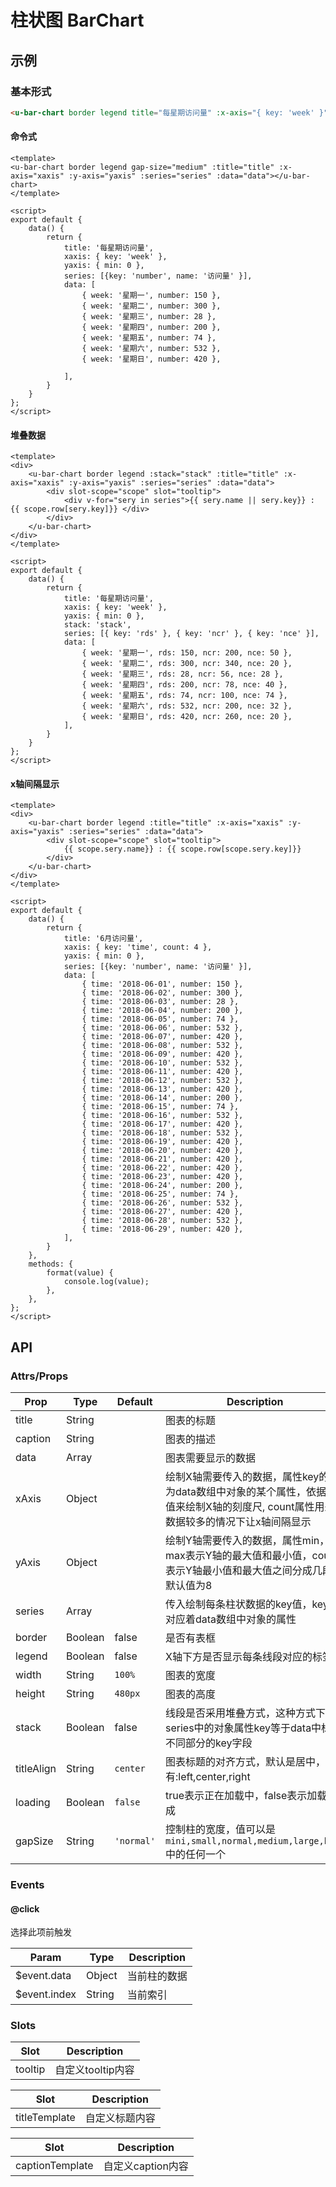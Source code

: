 # 柱状图 BarChart

## 示例
### 基本形式

``` html
<u-bar-chart border legend title="每星期访问量" :x-axis="{ key: 'week' }" :y-axis="{ min: 0 }" :series="[{key: 'number', name: '访问量' }]" :data="[{ week: '星期一', number: 150 }, { week: '星期二', number: 300 }, { week: '星期三', number: 28 }, { week: '星期四', number: 200 }, { week: '星期五', number: 74 }, { week: '星期六', number: 532 }, { week: '星期日', number: 420 }]"></u-bar-chart>
```

#### 命令式


``` vue
<template>
<u-bar-chart border legend gap-size="medium" :title="title" :x-axis="xaxis" :y-axis="yaxis" :series="series" :data="data"></u-bar-chart>
</template>

<script>
export default {
	data() {
		return {
			title: '每星期访问量',
			xaxis: { key: 'week' },
			yaxis: { min: 0 },
			series: [{key: 'number', name: '访问量' }],
			data: [
				{ week: '星期一', number: 150 },
				{ week: '星期二', number: 300 },
				{ week: '星期三', number: 28 },
				{ week: '星期四', number: 200 },
				{ week: '星期五', number: 74 },
				{ week: '星期六', number: 532 },
				{ week: '星期日', number: 420 },

			],
		}
	}
};
</script>
```

#### 堆叠数据

``` vue
<template>
<div>
	<u-bar-chart border legend :stack="stack" :title="title" :x-axis="xaxis" :y-axis="yaxis" :series="series" :data="data">
		<div slot-scope="scope" slot="tooltip">
			<div v-for="sery in series">{{ sery.name || sery.key}} : {{ scope.row[sery.key]}} </div>
		</div>
	</u-bar-chart>
</div>
</template>

<script>
export default {
	data() {
		return {
			title: '每星期访问量',
			xaxis: { key: 'week' },
			yaxis: { min: 0 },
			stack: 'stack',
			series: [{ key: 'rds' }, { key: 'ncr' }, { key: 'nce' }],
			data: [
				{ week: '星期一', rds: 150, ncr: 200, nce: 50 },
	            { week: '星期二', rds: 300, ncr: 340, nce: 20 },
	            { week: '星期三', rds: 28, ncr: 56, nce: 28 },
	            { week: '星期四', rds: 200, ncr: 78, nce: 40 },
	            { week: '星期五', rds: 74, ncr: 100, nce: 74 },
	            { week: '星期六', rds: 532, ncr: 200, nce: 32 },
	            { week: '星期日', rds: 420, ncr: 260, nce: 20 },
			],
		}
	}
};
</script>
```

#### x轴间隔显示

``` vue
<template>
<div>
	<u-bar-chart border legend :title="title" :x-axis="xaxis" :y-axis="yaxis" :series="series" :data="data">
		<div slot-scope="scope" slot="tooltip">
			{{ scope.sery.name}} : {{ scope.row[scope.sery.key]}}
		</div>
	</u-bar-chart>
</div>
</template>

<script>
export default {
	data() {
		return {
			title: '6月访问量',
			xaxis: { key: 'time', count: 4 },
			yaxis: { min: 0 },
			series: [{key: 'number', name: '访问量' }],
			data: [
				{ time: '2018-06-01', number: 150 },
				{ time: '2018-06-02', number: 300 },
				{ time: '2018-06-03', number: 28 },
				{ time: '2018-06-04', number: 200 },
				{ time: '2018-06-05', number: 74 },
				{ time: '2018-06-06', number: 532 },
				{ time: '2018-06-07', number: 420 },
				{ time: '2018-06-08', number: 532 },
				{ time: '2018-06-09', number: 420 },
				{ time: '2018-06-10', number: 532 },
				{ time: '2018-06-11', number: 420 },
				{ time: '2018-06-12', number: 532 },
				{ time: '2018-06-13', number: 420 },
				{ time: '2018-06-14', number: 200 },
				{ time: '2018-06-15', number: 74 },
				{ time: '2018-06-16', number: 532 },
				{ time: '2018-06-17', number: 420 },
				{ time: '2018-06-18', number: 532 },
				{ time: '2018-06-19', number: 420 },
				{ time: '2018-06-20', number: 420 },
				{ time: '2018-06-21', number: 420 },
				{ time: '2018-06-22', number: 420 },
				{ time: '2018-06-23', number: 420 },
				{ time: '2018-06-24', number: 200 },
				{ time: '2018-06-25', number: 74 },
				{ time: '2018-06-26', number: 532 },
				{ time: '2018-06-27', number: 420 },
				{ time: '2018-06-28', number: 532 },
				{ time: '2018-06-29', number: 420 },
			],
		}
	},
	methods: {
		format(value) {
			console.log(value);
		},
	},
};
</script>
```

## API

### Attrs/Props

| Prop | Type | Default | Description |
| --------- | ---- | ------- | ----------- |
| title | String |  | 图表的标题 |
| caption | String |  | 图表的描述 |
| data | Array |  | 图表需要显示的数据 |
| xAxis | Object | | 绘制X轴需要传入的数据，属性key的值为data数组中对象的某个属性，依据此值来绘制X轴的刻度尺, count属性用来在数据较多的情况下让x轴间隔显示 |
| yAxis | Object | | 绘制Y轴需要传入的数据，属性min，max表示Y轴的最大值和最小值，count表示Y轴最小值和最大值之间分成几段，默认值为8 |
| series | Array |  | 传入绘制每条柱状数据的key值，key值对应着data数组中对象的属性 |
| border | Boolean | false | 是否有表框 |
| legend | Boolean | false | X轴下方是否显示每条线段对应的标签 |
| width | String | `100%` | 图表的宽度 |
| height | String | `480px` | 图表的高度 |
| stack | Boolean | false | 线段是否采用堆叠方式，这种方式下series中的对象属性key等于data中标识不同部分的key字段 |
| titleAlign | String | `center` | 图表标题的对齐方式，默认是居中，值有:left,center,right |
| loading | Boolean | `false` | true表示正在加载中，false表示加载完成 |
| gapSize | String | `'normal'` | 控制柱的宽度，值可以是`mini,small,normal,medium,large,huge`中的任何一个 |

### Events

#### @click

选择此项前触发

| Param | Type | Description |
| ----- | ---- | ----------- |
| $event.data | Object | 当前柱的数据 |
| $event.index | String | 当前索引 |

### Slots

| Slot | Description |
| ---- | ----------- |
| tooltip | 自定义tooltip内容 |

| Slot | Description |
| ---- | ----------- |
| titleTemplate | 自定义标题内容 |

| Slot | Description |
| ---- | ----------- |
| captionTemplate | 自定义caption内容 |
